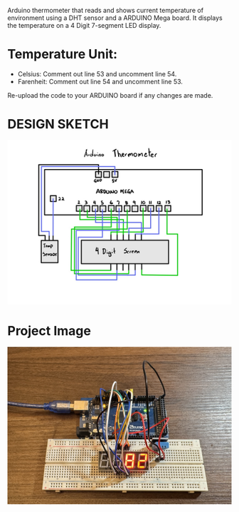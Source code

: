 Arduino thermometer that reads and shows current temperature of environment using a DHT sensor and a ARDUINO Mega board. It displays the temperature on a 4 Digit 7-segment LED display. 

# Temperature Unit:
- Celsius: Comment out line 53 and uncomment line 54.
- Farenheit: Comment out line 54 and uncomment line 53.

Re-upload the code to your ARDUINO board if any changes are made.

# DESIGN SKETCH
![Sketch Image](src/sketch.jpg)

# Project Image
![Project Image](src/img.jpg)